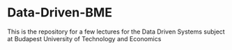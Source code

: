 # Data-Driven-BME
This is the repository for a few lectures for the Data Driven Systems subject at Budapest University of Technology and Economics
